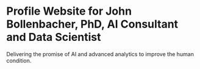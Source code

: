 # Profile Website for John Bollenbacher, PhD, AI Consultant and Data Scientist

Delivering the promise of AI and advanced analytics to improve the human condition.
